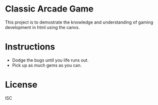 # Classic Arcade Game

This project is to demostrate the knowledge and understanding of gaming development in html using the canvs.

# Instructions

* Dodge the bugs until you life runs out.
* Pick up as much gems as you can.

# License 
ISC